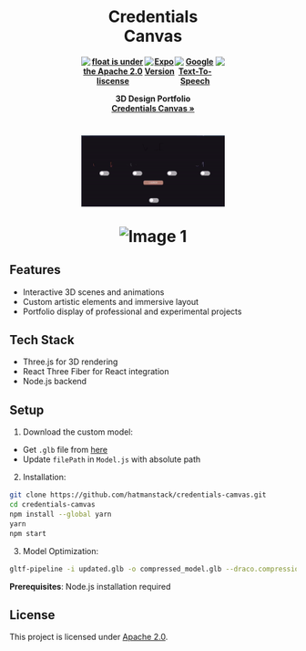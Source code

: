 <div align="center" style="display: block;margin-left: auto;margin-right: auto;width: 50%;">
<h1>Credentials Canvas</h1>

<div style="display: flex; justify-content: center; align-items: center;">
  <h4 style="margin: 0; display: flex;">
    <a href="https://www.apache.org/licenses/LICENSE-2.0.html">
      <img src="https://img.shields.io/badge/license-Apache%202.0-blue" alt="float is under the Apache 2.0 liscense" />
    </a>
    <a href="https://r3f.docs.pmnd.rs/getting-started/introduction">
      <img src="https://img.shields.io/badge/React%20Fiber-violet" alt="Expo Version" />
    </a>
    <a href="https://threejs.org/">
      <img src="https://img.shields.io/badge/Three.js-yellow" alt="Google Text-To-Speech" />
    </a>
    <a href="https://www.python.org/downloads/">
    <img src="https://img.shields.io/badge/Blender%204.3-green">
    </a>
  </h4>
</div>

  <p><b>3D Design Portfolio <br> <a href="https://cg-portfolio.com"> Credentials Canvas » </a> </b> </p>
  <h1 >
 <p align="center">
    <td><img src="https://github.com/HatmanStack/credentials-canvas/blob/main/public/ez.gif" alt="Image 1"></td></p>
     <p align="center">
    <td><img src="https://github.com/HatmanStack/credentials-canvas/blob/main/public/house.gif" alt="Image 1"></td></p>
</h1>
</div>

## Features
- Interactive 3D scenes and animations
- Custom artistic elements and immersive layout
- Portfolio display of professional and experimental projects

## Tech Stack
- Three.js for 3D rendering
- React Three Fiber for React integration
- Node.js backend

## Setup

1. Download the custom model:
- Get `.glb` file from [here](https://production.dld9ll6ojjns2.amplifyapp.com/compressed_model.glb)
- Update `filePath` in `Model.js` with absolute path

2. Installation:
```bash
git clone https://github.com/hatmanstack/credentials-camvas.git
cd credentials-camvas
npm install --global yarn
yarn
npm start
```

3. Model Optimization:
```bash
gltf-pipeline -i updated.glb -o compressed_model.glb --draco.compressionLevel=7 --keepUnusedElements --keepDefaultScene
```

**Prerequisites**: Node.js installation required

## License

This project is licensed under [Apache 2.0](https://www.apache.org/licenses/LICENSE-2.0).
